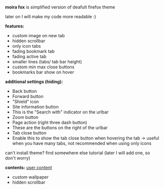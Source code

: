 **moira fox** is simplified version of deafult firefox theme 

later on I will make my code more readable :)

**features:**
- custom image on new tab
- hidden scrollbar
- only icon tabs
- fading bookmark tab
- fading active tab
- smaller lines (tabs/ tab bar height)
- custom min max close buttons
- bookmarks bar show on hover

**additional settings (hiding):**
- Back button
- Forward button 
- "Shield" icon 
- Site information button 
- This is the "Search with" indicator on the urlbar 
- Zoom button
- Page action (right three dash button) 
- These are the buttons on the right of the urlbar 
- Tab close button
- Enable this to show the tab close button when hovering the tab -> useful when you have many tabs, not recommended when using only icons 

can't install theme? 
find somewhere else tutorial (later I will add one, so don't worry)

**contents:**
[user content](userContent.css)
- custom wallpaper
- hidden scrollbar
